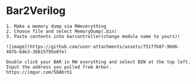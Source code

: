 # Bar2Verilog

    1. Make a memory dump via RWeverything
    2. Choose file and select MemoryDump(.bin)
    3. Paste contents into barcontroller(change module name to yours)!

    ![image](https://github.com/user-attachments/assets/751ffb87-90d6-487b-bde3-36615f95e8fe)

    Double click your BAR in RW everything and select BIN at the top left. Input the address you pulled from Arbor.
    https://imgur.com/5QAbrh1
